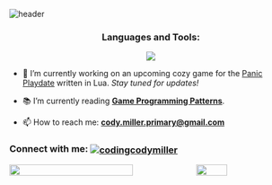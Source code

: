 ![header](https://capsule-render.vercel.app/api?type=waving&color=gradient&height=300&section=header&text=Hi%2C%20I'm%20Cody%20Miller!&fontAlignY=35&desc=A%20Full%20Stack%20Software%20Developer%20with%20a%20passion%20for%20learning%20and%20coding.&descAlignY=55&fontSize=90&animation=fadeIn)

<h3 align="center">Languages and Tools:</h3>
<p align="center">
  <a href="https://skillicons.dev">
    <img src="https://skillicons.dev/icons?i=js,react,nodejs,express,css,jest,bootstrap,html,md,ts,redux,postgres,graphql,webpack,sass,php,docker,heroku,nginx,jquery,regex,git,github,babel,lua,bash,vscode,figma&perline=14" />
  </a>
</p>

- 🔭 I’m currently working on an upcoming cozy game for the [Panic Playdate](https://play.date/) written in Lua. *Stay tuned for updates!*

- 📚 I’m currently reading **[Game Programming Patterns](https://gameprogrammingpatterns.com/)**.


- 📫 How to reach me: **cody.miller.primary@gmail.com**

<h3 align="left">
  Connect with me:
  <a href="https://linkedin.com/in/codingcodymiller" target="blank"><img align="center" src="https://img.shields.io/badge/LinkedIn-0077B5?style=for-the-badge&logo=linkedin&logoColor=white" alt="codingcodymiller" /></a>
</h3>

<div style="display: flex">
  <img src="http://github-profile-summary-cards.vercel.app/api/cards/profile-details?username=codingcodymiller&theme=github" style="width: 66%" />
  <img src="http://github-profile-summary-cards.vercel.app/api/cards/repos-per-language?username=codingcodymiller&theme=github" style="width: 33%" />
</div>

